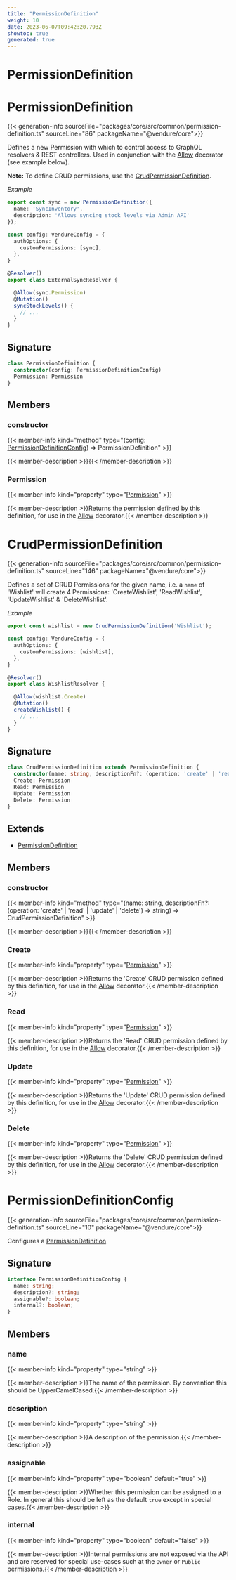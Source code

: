 ```yaml
---
title: "PermissionDefinition"
weight: 10
date: 2023-06-07T09:42:20.793Z
showtoc: true
generated: true
---
```

<!-- This file was generated from the Vendure source. Do not modify. Instead, re-run the "docs:build" script -->

# PermissionDefinition
<div class="symbol">


# PermissionDefinition

{{< generation-info sourceFile="packages/core/src/common/permission-definition.ts" sourceLine="86" packageName="@vendure/core">}}

Defines a new Permission with which to control access to GraphQL resolvers & REST controllers.
Used in conjunction with the <a href='/typescript-api/request/allow-decorator#allow'>Allow</a> decorator (see example below).

**Note:** To define CRUD permissions, use the <a href='/typescript-api/auth/permission-definition#crudpermissiondefinition'>CrudPermissionDefinition</a>.

*Example*

```TypeScript
export const sync = new PermissionDefinition({
  name: 'SyncInventory',
  description: 'Allows syncing stock levels via Admin API'
});
```

```TypeScript
const config: VendureConfig = {
  authOptions: {
    customPermissions: [sync],
  },
}
```

```TypeScript
@Resolver()
export class ExternalSyncResolver {

  @Allow(sync.Permission)
  @Mutation()
  syncStockLevels() {
    // ...
  }
}
```

## Signature

```TypeScript
class PermissionDefinition {
  constructor(config: PermissionDefinitionConfig)
  Permission: Permission
}
```
## Members

### constructor

{{< member-info kind="method" type="(config: <a href='/typescript-api/auth/permission-definition#permissiondefinitionconfig'>PermissionDefinitionConfig</a>) => PermissionDefinition"  >}}

{{< member-description >}}{{< /member-description >}}

### Permission

{{< member-info kind="property" type="<a href='/typescript-api/common/permission#permission'>Permission</a>"  >}}

{{< member-description >}}Returns the permission defined by this definition, for use in the
<a href='/typescript-api/request/allow-decorator#allow'>Allow</a> decorator.{{< /member-description >}}


</div>
<div class="symbol">


# CrudPermissionDefinition

{{< generation-info sourceFile="packages/core/src/common/permission-definition.ts" sourceLine="146" packageName="@vendure/core">}}

Defines a set of CRUD Permissions for the given name, i.e. a `name` of 'Wishlist' will create
4 Permissions: 'CreateWishlist', 'ReadWishlist', 'UpdateWishlist' & 'DeleteWishlist'.

*Example*

```TypeScript
export const wishlist = new CrudPermissionDefinition('Wishlist');
```

```TypeScript
const config: VendureConfig = {
  authOptions: {
    customPermissions: [wishlist],
  },
}
```

```TypeScript
@Resolver()
export class WishlistResolver {

  @Allow(wishlist.Create)
  @Mutation()
  createWishlist() {
    // ...
  }
}
```

## Signature

```TypeScript
class CrudPermissionDefinition extends PermissionDefinition {
  constructor(name: string, descriptionFn?: (operation: 'create' | 'read' | 'update' | 'delete') => string)
  Create: Permission
  Read: Permission
  Update: Permission
  Delete: Permission
}
```
## Extends

 * <a href='/typescript-api/auth/permission-definition#permissiondefinition'>PermissionDefinition</a>


## Members

### constructor

{{< member-info kind="method" type="(name: string, descriptionFn?: (operation: 'create' | 'read' | 'update' | 'delete') =&#62; string) => CrudPermissionDefinition"  >}}

{{< member-description >}}{{< /member-description >}}

### Create

{{< member-info kind="property" type="<a href='/typescript-api/common/permission#permission'>Permission</a>"  >}}

{{< member-description >}}Returns the 'Create' CRUD permission defined by this definition, for use in the
<a href='/typescript-api/request/allow-decorator#allow'>Allow</a> decorator.{{< /member-description >}}

### Read

{{< member-info kind="property" type="<a href='/typescript-api/common/permission#permission'>Permission</a>"  >}}

{{< member-description >}}Returns the 'Read' CRUD permission defined by this definition, for use in the
<a href='/typescript-api/request/allow-decorator#allow'>Allow</a> decorator.{{< /member-description >}}

### Update

{{< member-info kind="property" type="<a href='/typescript-api/common/permission#permission'>Permission</a>"  >}}

{{< member-description >}}Returns the 'Update' CRUD permission defined by this definition, for use in the
<a href='/typescript-api/request/allow-decorator#allow'>Allow</a> decorator.{{< /member-description >}}

### Delete

{{< member-info kind="property" type="<a href='/typescript-api/common/permission#permission'>Permission</a>"  >}}

{{< member-description >}}Returns the 'Delete' CRUD permission defined by this definition, for use in the
<a href='/typescript-api/request/allow-decorator#allow'>Allow</a> decorator.{{< /member-description >}}


</div>
<div class="symbol">


# PermissionDefinitionConfig

{{< generation-info sourceFile="packages/core/src/common/permission-definition.ts" sourceLine="10" packageName="@vendure/core">}}

Configures a <a href='/typescript-api/auth/permission-definition#permissiondefinition'>PermissionDefinition</a>

## Signature

```TypeScript
interface PermissionDefinitionConfig {
  name: string;
  description?: string;
  assignable?: boolean;
  internal?: boolean;
}
```
## Members

### name

{{< member-info kind="property" type="string"  >}}

{{< member-description >}}The name of the permission. By convention this should be
UpperCamelCased.{{< /member-description >}}

### description

{{< member-info kind="property" type="string"  >}}

{{< member-description >}}A description of the permission.{{< /member-description >}}

### assignable

{{< member-info kind="property" type="boolean" default="true"  >}}

{{< member-description >}}Whether this permission can be assigned to a Role. In general this
should be left as the default `true` except in special cases.{{< /member-description >}}

### internal

{{< member-info kind="property" type="boolean" default="false"  >}}

{{< member-description >}}Internal permissions are not exposed via the API and are reserved for
special use-cases such at the `Owner` or `Public` permissions.{{< /member-description >}}


</div>
